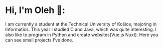 # Hi, I'm Oleh 💫:
I am currently a student at the Technical University of Košice, majoring in Informatics. This year I studied C and Java, which was quite interesting. I also like to program in Python and create websites(Vue.js Nuxt). Here you can see small projects I've done.
